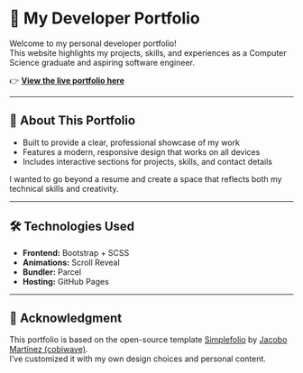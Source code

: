 # 💼 My Developer Portfolio

Welcome to my personal developer portfolio!  
This website highlights my projects, skills, and experiences as a Computer Science graduate and aspiring software engineer.  

👉 **[View the live portfolio here](https://cesar-cordero.netlify.app/)**  

---

## 🌟 About This Portfolio
- Built to provide a clear, professional showcase of my work  
- Features a modern, responsive design that works on all devices  
- Includes interactive sections for projects, skills, and contact details  

I wanted to go beyond a resume and create a space that reflects both my technical skills and creativity.  

---

## 🛠 Technologies Used
- **Frontend:** Bootstrap + SCSS  
- **Animations:** Scroll Reveal  
- **Bundler:** Parcel  
- **Hosting:** GitHub Pages 

---

## 📌 Acknowledgment
This portfolio is based on the open-source template [Simplefolio](https://github.com/cobiwave/simplefolio) by [Jacobo Martínez (cobiwave)](https://github.com/cobiwave).  
I’ve customized it with my own design choices and personal content.  
